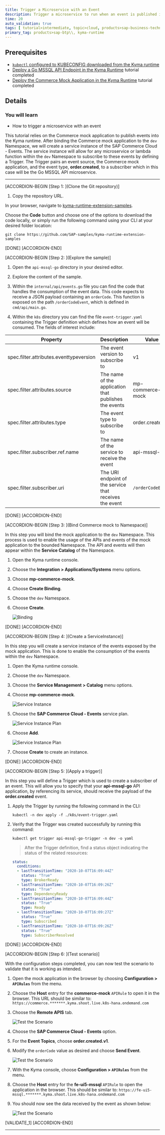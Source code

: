```yaml
---
title: Trigger a Microservice with an Event
description: Trigger a microservice to run when an event is published into the Kyma runtime.
time: 20
auto_validation: true
tags: [ tutorial>intermediate, topic>cloud, products>sap-business-technology-platform]
primary_tag: products>sap-btp\\, kyma-runtime
---
```


## Prerequisites
 - [`kubectl` configured to KUBECONFIG downloaded from the Kyma runtime](cp-kyma-download-cli)
 - [Deploy a Go MSSQL API Endpoint in the Kyma Runtime](cp-kyma-api-mssql-golang) tutorial completed
 - [Deploy the Commerce Mock Application in the Kyma Runtime](cp-kyma-mocks) tutorial completed

## Details
### You will learn
  - How to trigger a microservice with an event

This tutorial relies on the Commerce mock application to publish events into the Kyma runtime. After binding the Commerce mock application to the `dev` Namespace, we will create a service instance of the SAP Commerce Cloud - Events. The service instance will allow for any microservice or lambda function within the `dev` Namespace to subscribe to these events by defining a Trigger. The Trigger pairs an event source, the Commerce mock application, and the event type, **order.created**, to a subscriber which in this case will be the Go MSSQL API microservice.

---

[ACCORDION-BEGIN [Step 1: ](Clone the Git repository)]

1. Copy the repository URL.

  In your browser, navigate to [kyma-runtime-extension-samples](https://github.com/SAP-samples/kyma-runtime-extension-samples).

  Choose the **Code** button and choose one of the options to download the code locally, or simply run the following command using your CLI at your desired folder location:

```Shell/Bash
git clone https://github.com/SAP-samples/kyma-runtime-extension-samples
```



[DONE]
[ACCORDION-END]

[ACCORDION-BEGIN [Step 2: ](Explore the sample)]

1. Open the `api-mssql-go` directory in your desired editor.

2. Explore the content of the sample.

3. Within the `internal/api/events.go` file you can find the code that handles the consumption of the event data. This code expects to receive a JSON payload containing an `orderCode`. This function is exposed on the path `/orderCodeEvent`, which is defined in `cmd/api/main.go`.

4. Within the `k8s` directory you can find the file `event-trigger.yaml` containing the Trigger definition which defines how an event will be consumed. The fields of interest include:

| Property                                | Description                                                   | Value            |
|-----------------------------------------|---------------------------------------------------------------|------------------|
| spec.filter.attributes.eventtypeversion | The event version to subscribe to                             | v1               |
| spec.filter.attributes.source           | The name of the application that publishes the events         | mp-commerce-mock |
| spec.filter.attributes.type             | The event type to subscribe to                                | order.created    |
| spec.filter.subscriber.ref.name         | The name of the service to receive the event                  | api-mssql-go     |
| spec.filter.subscriber.uri              | The URI endpoint of the service that receives the event | `/orderCodeEvent`  |



[DONE]
[ACCORDION-END]


[ACCORDION-BEGIN [Step 3: ](Bind Commerce mock to Namespace)]

In this step you will bind the mock application to the `dev` Namespace. This process is used to enable the usage of the APIs and events of the mock application to the bounded Namespace. The API and events will then appear within the **Service Catalog** of the Namespace.

1. Open the Kyma runtime console.

2. Choose the **Integration > Applications/Systems** menu options.

3. Choose **mp-commerce-mock**.

4. Choose **Create Binding**.

5. Choose the `dev` Namespace.

6. Choose **Create**.

    ![Binding](binding.png)

[DONE]
[ACCORDION-END]

[ACCORDION-BEGIN [Step 4: ](Create a ServiceInstance)]

In this step you will create a service instance of the events exposed by the mock application. This is done to enable the consumption of the events within the `dev` Namespace.

1. Open the Kyma runtime console.

2. Choose the `dev` Namespace.

3. Choose the **Service Management > Catalog** menu options.

4. Choose **mp-commerce-mock**.

    ![Service Instance](service-instance-1.png)

5. Choose the **SAP Commerce Cloud - Events** service plan.

    ![Service Instance Plan](service-instance-2.png)

6. Choose **Add**.

    ![Service Instance Plan](service-instance-3.png)

7. Choose **Create** to create an instance.

[DONE]
[ACCORDION-END]

[ACCORDION-BEGIN [Step 5: ](Apply a trigger)]

In this step you will define a Trigger which is used to create a subscriber of an event. This will allow you to specify that your **api-mssql-go** API application, by referencing its service, should receive the payload of the **order.created** event.

1. Apply the Trigger by running the following command in the CLI:

    ```Shell/Bash
    kubectl -n dev apply -f ./k8s/event-trigger.yaml
    ```

2. Verify that the Trigger was created successfully by running this command:

    ```Shell/Bash
    kubectl get trigger api-mssql-go-trigger -n dev -o yaml
    ```

    > After the Trigger definition, find a status object indicating the status of the related resources:

    ```yaml
    status:
      conditions:
      - lastTransitionTime: "2020-10-07T16:09:44Z"
        status: "True"
        type: BrokerReady
      - lastTransitionTime: "2020-10-07T16:09:26Z"
        status: "True"
        type: DependencyReady
      - lastTransitionTime: "2020-10-07T16:09:44Z"
        status: "True"
        type: Ready
      - lastTransitionTime: "2020-10-07T16:09:27Z"
        status: "True"
        type: Subscribed
      - lastTransitionTime: "2020-10-07T16:09:26Z"
        status: "True"
        type: SubscriberResolved
    ```

[DONE]
[ACCORDION-END]

[ACCORDION-BEGIN [Step 6: ](Test scenario)]

With the configuration steps completed, you can now test the scenario to validate that it is working as intended.

1. Open the mock application in the browser by choosing **Configuration > `APIRules`** from the menu.

2. Choose the **Host** entry for the **commerce-mock** `APIRule` to open it in the browser. This URL should be similar to:
`https://commerce.*******.kyma.shoot.live.k8s-hana.ondemand.com`

3. Choose the **Remote APIS** tab.

    ![Test the Scenario](test-scenario-1.png)

4. Choose the **SAP Commerce Cloud - Events** option.

5. For the **Event Topics**, choose **order.created.v1**.

6. Modify the `orderCode` value as desired and choose **Send Event**.

    ![Test the Scenario](test-scenario-2.png)

7. With the Kyma console, choose **Configuration > `APIRules`** from the menu.

8. Choose the **Host** entry for the **fe-ui5-mssql** `APIRule` to open the application in the browser. This should be similar to:
`https://fe-ui5-mssql.*******.kyma.shoot.live.k8s-hana.ondemand.com`

9. You should now see the data received by the event as shown below:

    ![Test the Scenario](test-scenario-3.png)

[VALIDATE_1]
[ACCORDION-END]


---
